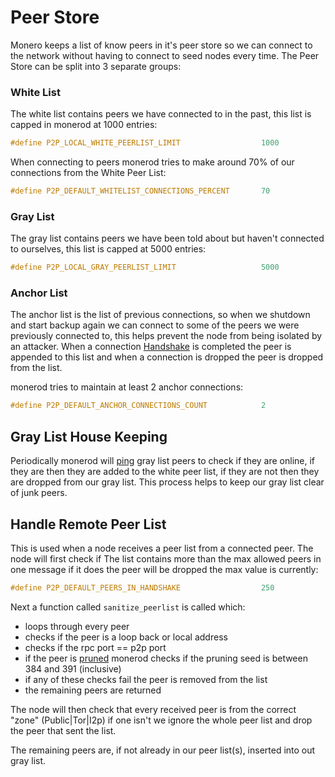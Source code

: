 # Peer Store

Monero keeps a list of know peers in it's peer store so we can connect to the network without having to connect to seed nodes every time. The Peer Store can be split into 3 separate groups:

### White List 

The white list contains peers we have connected to in the past, this list is capped in monerod at 1000 entries:

```c++
#define P2P_LOCAL_WHITE_PEERLIST_LIMIT                  1000
```

When connecting to peers monerod tries to make around 70% of our connections from the White Peer List: 

```c++
#define P2P_DEFAULT_WHITELIST_CONNECTIONS_PERCENT       70
```

### Gray List 

The gray list contains peers we have been told about but haven't connected to ourselves, this list is capped at 5000 entries:

```c++
#define P2P_LOCAL_GRAY_PEERLIST_LIMIT                   5000
```

### Anchor List

The anchor list is the list of previous connections, so when we shutdown and start backup again we can connect to some of the peers we were previously connected to, this helps prevent the node from being isolated by an attacker. When a connection [Handshake](admin_protocol.md#handshake) is completed the peer is appended to this list and when a connection is dropped the peer is dropped from the list. 

monerod tries to maintain at least 2 anchor connections:

```c++
#define P2P_DEFAULT_ANCHOR_CONNECTIONS_COUNT            2
```

## Gray List House Keeping 

Periodically monerod will [ping](admin_protocol.md#ping) gray list peers to check if they are online, if they are then they are added to the white peer list, if they are not then they are dropped from our gray list. This process helps to keep our gray list clear of junk peers.

## Handle Remote Peer List 

This is used when a node receives a peer list from a connected peer. The node will first check if The list contains more than the max allowed peers in one message if it does the peer will be dropped the max value is currently:
```c++
#define P2P_DEFAULT_PEERS_IN_HANDSHAKE                  250
```
Next a function called `sanitize_peerlist` is called which:

- loops through every peer
- checks if the peer is a loop back or local address
- checks if the rpc port == p2p port
- if the peer is [pruned](../database/pruning.md) monerod checks if the pruning seed is between 384 and 391 (inclusive)
- if any of these checks fail the peer is removed from the list
- the remaining peers are returned

The node will then check that every received peer is from the correct "zone" (Public|Tor|I2p) if one isn't we ignore the whole peer list and drop the peer that sent the list. 

The remaining peers are, if not already in our peer list(s),  inserted into out gray list.
